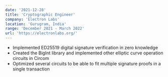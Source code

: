 ```yaml
---
date: '2021-12-28'
title: 'Cryptographic Engineer'
company: 'Electron Labs'
location: 'Gurugram, India'
range: 'December 2021 - March 2022'
url: 'https://electronlabs.org/'
---
```


- Implemented ED25519 digital signature verification in zero knowledge
- Created the BigInt library and implemented other elliptic curve operation circuits in Circom
- Optimized several circuits to be able to fit multiple signature proofs in a single transaction
